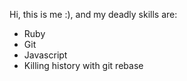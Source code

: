 Hi, this is me :), and my deadly skills are:
* Ruby
* Git
* Javascript
* Killing history with git rebase
